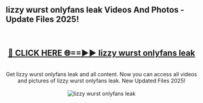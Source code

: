 <h2>lizzy wurst onlyfans leak Videos And Photos - Update Files 2025!</h2>
<br>
<div align="center">
<h2><a href="https://linkcuts.com/hfmhzwbr" rel="nofollow">🔴 CLICK HERE 🌐==►► lizzy wurst onlyfans leak</a></h2>
<br>
Get lizzy wurst onlyfans leak and all content. Now you can access all videos and pictures of lizzy wurst onlyfans leak. New Updated Files 2025!
<br>
<br>
<a href="https://linkcuts.com/hfmhzwbr" rel="nofollow" data-target="animated-image.originalLink"><img src="https://i.ibb.co.com/WyWwxjT/player-gif2.gif" alt="lizzy wurst onlyfans leak" style="max-width: 100%; display: inline-block;" data-target="animated-image.originalImage"></a>
</div>
<br>